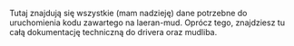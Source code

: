 Tutaj znajdują się wszystkie (mam nadzieję) dane potrzebne do uruchomienia
kodu zawartego na laeran-mud. Oprócz tego, znajdziesz tu całą dokumentację
techniczną do drivera oraz mudliba.
